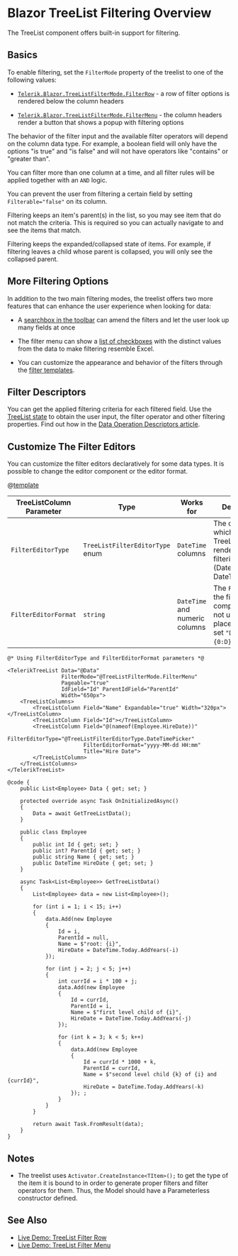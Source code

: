 
# Blazor TreeList Filtering Overview

The TreeList component offers built-in support for filtering.

## Basics

To enable filtering, set the `FilterMode` property of the treelist to one of the following values:

* [`Telerik.Blazor.TreeListFilterMode.FilterRow`](slug:treelist-filter-row) - a row of filter options is rendered below the column headers

* [`Telerik.Blazor.TreeListFilterMode.FilterMenu`](slug:treelist-filter-menu) - the column headers render a button that shows a popup with filtering options

The behavior of the filter input and the available filter operators will depend on the column data type. For example, a boolean field will only have the options "is true" and "is false" and will not have operators like "contains" or "greater than".

You can filter more than one column at a time, and all filter rules will be applied together with an `AND` logic.

You can prevent the user from filtering a certain field by setting `Filterable="false"` on its column.

Filtering keeps an item's parent(s) in the list, so you may see item that do not match the criteria. This is required so you can actually navigate to and see the items that match.

Filtering keeps the expanded/collapsed state of items. For example, if filtering leaves a child whose parent is collapsed, you will only see the collapsed parent.

## More Filtering Options

In addition to the two main filtering modes, the treelist offers two more features that can enhance the user experience when looking for data:

* A [searchbox in the toolbar](slug:treelist-searchbox) can amend the filters and let the user look up many fields at once

* The filter menu can show a [list of checkboxes](slug:treelist-checklist-filter) with the distinct values from the data to make filtering resemble Excel.

* You can customize the appearance and behavior of the filters through the [filter templates](slug:treelist-templates-filter).

## Filter Descriptors

You can get the applied filtering criteria for each filtered field. Use the [TreeList state](slug:treelist-state) to obtain the user input, the filter operator and other filtering properties. Find out how in the [Data Operation Descriptors article](slug:common-features-descriptors#filtering).

## Customize The Filter Editors

You can customize the filter editors declaratively for some data types. It is possible to change the editor component or the editor format.

@[template](/_contentTemplates/common/parameters-table-styles.md#table-layout)

| TreeListColumn Parameter | Type | Works for | Description |
|---|---|---|---|
| `FilterEditorType` | `TreeListFilterEditorType` enum | `DateTime` columns | The component, which the TreeList will render for filtering (DatePicker or DateTimePicker). |
| `FilterEditorFormat` | `string` | `DateTime` and numeric columns | The `Format` of the filtering component. Do not use a placeholder (e.g. set `"D"`, not `"{0:D}"`). |

````RAZOR
@* Using FilterEditorType and FilterEditorFormat parameters *@

<TelerikTreeList Data="@Data" 
                 FilterMode="@TreeListFilterMode.FilterMenu"
                 Pageable="true" 
                 IdField="Id" ParentIdField="ParentId" 
                 Width="650px">
    <TreeListColumns>
        <TreeListColumn Field="Name" Expandable="true" Width="320px"></TreeListColumn>
        <TreeListColumn Field="Id"></TreeListColumn>
        <TreeListColumn Field="@(nameof(Employee.HireDate))"
                        FilterEditorType="@TreeListFilterEditorType.DateTimePicker"
                        FilterEditorFormat="yyyy-MM-dd HH:mm"
                        Title="Hire Date">
        </TreeListColumn>
    </TreeListColumns>
</TelerikTreeList>

@code {
    public List<Employee> Data { get; set; }

    protected override async Task OnInitializedAsync()
    {
        Data = await GetTreeListData();
    }

    public class Employee
    {
        public int Id { get; set; }
        public int? ParentId { get; set; }
        public string Name { get; set; }
        public DateTime HireDate { get; set; }
    }

    async Task<List<Employee>> GetTreeListData()
    {
        List<Employee> data = new List<Employee>();

        for (int i = 1; i < 15; i++)
        {
            data.Add(new Employee
            {
                Id = i,
                ParentId = null,
                Name = $"root: {i}",
                HireDate = DateTime.Today.AddYears(-i)
            });

            for (int j = 2; j < 5; j++)
            {
                int currId = i * 100 + j;
                data.Add(new Employee
                {
                    Id = currId,
                    ParentId = i,
                    Name = $"first level child of {i}",
                    HireDate = DateTime.Today.AddYears(-j)
                });

                for (int k = 3; k < 5; k++)
                {
                    data.Add(new Employee
                    {
                        Id = currId * 1000 + k,
                        ParentId = currId,
                        Name = $"second level child {k} of {i} and {currId}",
                        HireDate = DateTime.Today.AddYears(-k)
                    }); ;
                }
            }
        }

        return await Task.FromResult(data);
    }
}
````

## Notes

* The treelist uses `Activator.CreateInstance<TItem>();` to get the type of the item it is bound to in order to generate proper filters and filter operators for them. Thus, the Model should have a Parameterless constructor defined.

## See Also

* [Live Demo: TreeList Filter Row](https://demos.telerik.com/blazor-ui/treelist/filter-row)
* [Live Demo: TreeList Filter Menu](https://demos.telerik.com/blazor-ui/treelist/filter-menu)
